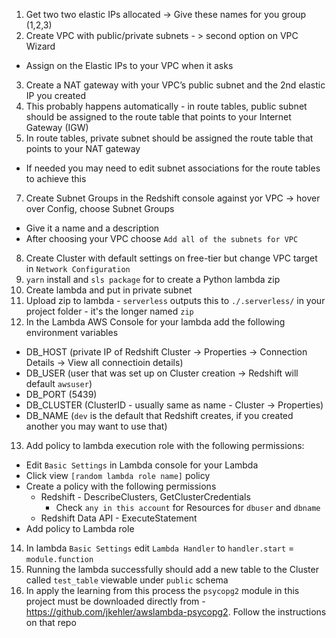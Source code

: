 1. Get two two elastic IPs allocated -> Give these names for you group (1,2,3)
2. Create VPC with public/private subnets - > second option on VPC Wizard
  - Assign on the Elastic IPs to your VPC when it asks
3. Create a NAT gateway with your VPC’s public subnet and the 2nd elastic IP you created
4. This probably happens automatically - in route tables, public subnet should be assigned to the route table that points to your Internet Gateway (IGW)
5. In route tables, private subnet should be assigned the route table that points to your NAT gateway
  - If needed you may need to edit subnet associations for the route tables to achieve this 
7. Create Subnet Groups in the Redshift console against yor VPC -> hover over Config, choose Subnet Groups
  - Give it a name and a description
  - After choosing your VPC choose `Add all of the subnets for VPC`
8. Create Cluster with default settings on free-tier but change VPC target in `Network Configuration`
9. `yarn` install and `sls package` for to create a Python lambda zip
10. Create lambda and put in private subnet
11. Upload zip to lambda - `serverless` outputs this to `./.serverless/` in your project folder - it's the longer named `zip`
12. In the Lambda AWS Console for your lambda add the following environment variables
  - DB_HOST (private IP of Redshift Cluster -> Properties -> Connection Details -> View all connectioin details)
  - DB_USER (user that was set up on Cluster creation -> Redshift will default `awsuser`)
  - DB_PORT (5439)
  - DB_CLUSTER (ClusterID - usually same as name - Cluster -> Properties)
  - DB_NAME (`dev` is the default that Redshift creates, if you created another you may want to use that)
13. Add policy to lambda execution role with the following permissions:
  - Edit `Basic Settings` in Lambda console for your Lambda
  - Click view `[random lambda role name]` policy
  - Create a policy with the following permissions
    - Redshift - DescribeClusters, GetClusterCredentials
      - Check `any in this account` for Resources for `dbuser` and `dbname`
    - Redshift Data API - ExecuteStatement
  - Add policy to Lambda role
14. In lambda `Basic Settings` edit `Lambda Handler` to `handler.start` = `module.function`
16. Running the lambda successfully should add a new table to the Cluster called `test_table` viewable under `public` schema
17. In apply the learning from this process the `psycopg2` module in this project must be downloaded directly from - https://github.com/jkehler/awslambda-psycopg2. Follow the instructions on that repo
